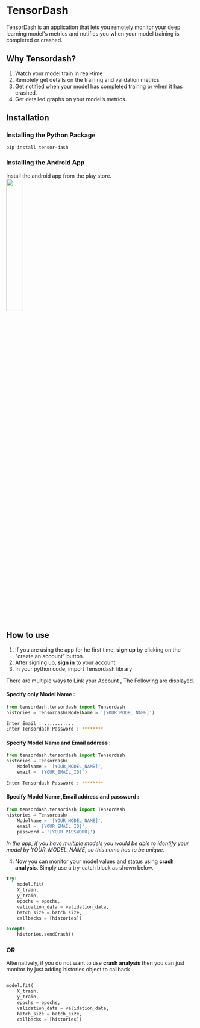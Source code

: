 # TensorDash
TensorDash is an application that lets you remotely monitor your deep learning model's metrics and notifies you when your model training is completed or crashed.

## Why Tensordash?
1. Watch your model train in real-time
2. Remotely get details on the training and validation metrics
3. Get notified when your model has completed trainng or when it has crashed.
4. Get detailed graphs on your model’s metrics.

## Installation

### Installing the Python Package

`pip install tensor-dash`

### Installing the Android App

Install the android app from the play store.<br>
[<img src="https://play.google.com/intl/en_us/badges/static/images/badges/en_badge_web_generic.png" height="30%" width="30%">](https://play.google.com/store/apps/details?id=tech.tensordash.tensordash)

## How to use

1. If you are using the app for he first time, **sign up** by clicking on the "create an account" button.
2. After signing up, **sign in** to your account.
3. In your python code, import Tensordash library

There are multiple ways to Link your Account , The Following are displayed.

#### Specify only Model Name : 

```python
from tensordash.tensordash import Tensordash
histories = Tensordash(ModelName = '[YOUR_MODEL_NAME]')
```
```bash
Enter Email : ...........
Enter Tensordash Password : ********
```
#### Specify Model Name and Email address : 

```python
from tensordash.tensordash import Tensordash
histories = Tensordash(
	ModelName = '[YOUR_MODEL_NAME]',
	email = '[YOUR_EMAIL_ID]')
```
```bash
Enter Tensordash Password : ********
```

#### Specify Model Name ,Email address and password : 

```python
from tensordash.tensordash import Tensordash
histories = Tensordash(
	ModelName = '[YOUR_MODEL_NAME]',
	email = '[YOUR_EMAIL_ID]', 
	password = '[YOUR PASSWORD]')
```




*In the app, if you have multiple models you would be able to identify your model by YOUR_MODEL_NAME, so this name has to be unique.*

4. Now you can monitor your model values and status using **crash analysis**. Simply use a try-catch block as shown below.

```python
try:
    model.fit(
	X_train, 
	y_train, 
	epochs = epochs, 
	validation_data = validation_data, 
	batch_size = batch_size, 
	callbacks = [histories])

except:
    histories.sendCrash()
```


### OR

Alternatively, if you do not want to use **crash analysis** then you can just monitor by just adding histories object to callback


```python

model.fit(
	X_train, 
	y_train, 
	epochs = epochs, 
	validation_data = validation_data, 
	batch_size = batch_size, 
	callbacks = [histories])
```

